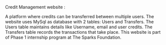 Credit Management website :

A platform where credits can be transferred between multiple users. The website uses MySql as database with 2 tables: Users and Transfers. The Users table maintains details like Username, email and user credits. The Transfers table records the transactions that take place. This website is part of Phase 1 internship program at The Sparks Foundation.
